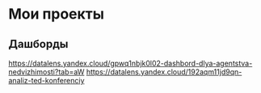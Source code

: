 # Мои проекты
## Дашборды
https://datalens.yandex.cloud/gpwq1nbjk0l02-dashbord-dlya-agentstva-nedvizhimosti?tab=aW 
https://datalens.yandex.cloud/192aqm11jd9qn-analiz-ted-konferenciy
